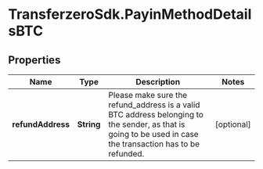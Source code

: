 # TransferzeroSdk.PayinMethodDetailsBTC

## Properties
Name | Type | Description | Notes
------------ | ------------- | ------------- | -------------
**refundAddress** | **String** | Please make sure the refund_address is a valid BTC address belonging to the sender, as that is going to be used in case the transaction has to be refunded. | [optional] 



